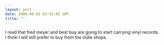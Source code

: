 ```yaml
---
layout: post
date: 2008-08-01 03:55:05 GMT
title: ""
---
```

I read that fred meyer and best buy are going to start carrying vinyl records. I think I will still prefer to buy from the indie shops.